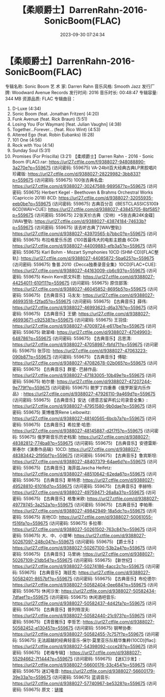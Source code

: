 ﻿---
title: 【柔顺爵士】DarrenRahn-2016-SonicBoom(FLAC)
date: 2023-09-30 07:24:34
categories: 古典音乐、新世纪、纯音雅乐
tags: 纯音雅乐
---
# 【柔顺爵士】DarrenRahn-2016-SonicBoom(FLAC)

专辑名称: Sonic Boom
艺 术 家: Darren Rahn
音乐风格: Smooth Jazz
发行厂牌: Woodward Avenue Records
发行时间: 2016
音乐时长: 00:48:47
专辑容量: 344 MB
资源品质: FLAC
专辑曲目：
01. D-Luxe (4:34)
02. Sonic Boom (feat. Jonathan Fritzen) (4:20)
03. Funk Avenue (feat. Rick Braun) (5:51)
04. Losing You (For Wayman) [feat. Julian Vaughn] (4:38)
05. Together...Forever... (feat. Rico Wint) (4:53)
06. Altered Ego (feat. Robin Eubanks) (6:28)
07. 101 One (4:56)
08. Rock with You (4:14)
09. Sunday Soul (5:31)
10. Promises (For Priscilla) (3:21)
【柔顺爵士】Darren Rahn - 2016 - Sonic Boom (FLAC).rar: https://url27.ctfile.com/f/9388027-948088890-3a270e?p=559675
(访问密码: 559675)
VA-24bit百大经典古典LP黑胶唱片珍藏版: https://url27.ctfile.com/d/9388027-28229982-3bb833?p=559675
(访问密码: 559675)
100张古典名盘: https://url27.ctfile.com/d/9388027-30247588-989567?p=559675
(访问密码: 559675)
Herbert Kegel - Beethoven & Brahms Orchestral Works
(Capriccio 2018) 8CD: https://url27.ctfile.com/d/9388027-32055935-eeb0be?p=559675
(访问密码: 559675)
古典百分百《BESTCLASSICS100》6CD[WAV+CUE]: https://url27.ctfile.com/d/9388027-43845705-8bf585?p=559675
(访问密码: 559675)
22张天价古典（交响）+5张古典24K金碟][WAV整轨: https://url27.ctfile.com/d/9388027-43874184-74633b?p=559675
(访问密码: 559675)
该去听古典了[WAV整轨]: https://url27.ctfile.com/d/9388027-43970565-b7bbc0?p=559675
(访问密码: 559675)
布拉格爱乐乐团《100首最伟大的电影主题曲 6CD》: https://url27.ctfile.com/d/9388027-44009883-efb3a5?p=559675
(访问密码: 559675)
Karl Bohm - Mozart Symphonies 10CD (SHM-CD)[FLAC整轨]: https://url27.ctfile.com/d/9388027-44085872-5ba625?p=559675
(访问密码: 559675)
鲁普.2010《Decca独奏录音全集》10CD[FLAC+CUE]: https://url27.ctfile.com/d/9388027-44163009-cb6c93?p=559675
(访问密码: 559675)
Kevin Kern凯文科恩: https://url27.ctfile.com/d/9388027-44254011-610f11?p=559675
(访问密码: 559675)
原住部落: https://url27.ctfile.com/d/9388027-46045852-8695b5?p=559675
(访问密码: 559675)
【古典音乐】马友友: https://url27.ctfile.com/d/9388027-46993518-f2fad5?p=559675
(访问密码: 559675)
【古典音乐】薛伟: https://url27.ctfile.com/d/9388027-46993623-d6a376?p=559675
(访问密码: 559675)
【古典音乐】王健: https://url27.ctfile.com/d/9388027-46993671-c92538?p=559675
(访问密码: 559675)
王羽佳: https://url27.ctfile.com/d/9388027-47009724-e617be?p=559675
(访问密码: 559675)
歐翠峰: https://url27.ctfile.com/d/9388027-47049903-648786?p=559675
(访问密码: 559675)
【古典音乐】吕思清: https://url27.ctfile.com/d/9388027-47058987-fbfd71?p=559675
(访问密码: 559675)
张莎拉: https://url27.ctfile.com/d/9388027-47063223-090b87?p=559675
(访问密码: 559675)
【古典音乐】傅聪: https://url27.ctfile.com/d/9388027-47082678-02b065?p=559675
(访问密码: 559675)
【古典音乐】群星- 巴赫作品: https://url27.ctfile.com/d/9388027-47183005-10b49e?p=559675
(访问密码: 559675)
帕尔曼: https://url27.ctfile.com/d/9388027-47207244-9e779f?p=559675
(访问密码: 559675)
鲍罗丁四重奏《俄罗斯室内乐作品》: https://url27.ctfile.com/d/9388027-47926110-9a469d?p=559675
(访问密码: 559675)
【古典音乐】安达《德意志留声机公司录音全集》: https://url27.ctfile.com/d/9388027-47951580-9b0dae?p=559675
(访问密码: 559675)
莱博维茨Rene Leibowitz: https://url27.ctfile.com/d/9388027-48140565-6bcb7a?p=559675
(访问密码: 559675)
【古典音乐】希拉里·哈恩: https://url27.ctfile.com/d/9388027-48145887-d2f7f5?p=559675
(访问密码: 559675)
俄罗斯音乐历史档案: https://url27.ctfile.com/d/9388027-48382812-774ba8?p=559675
(访问密码: 559675)
【古典音乐】安德雷斯·斯泰尔《演奏作品辑》10CD: https://url27.ctfile.com/d/9388027-48383442-2f95bf?p=559675
(访问密码: 559675)
【古典音乐】鲁宾斯坦: https://url27.ctfile.com/d/9388027-48407379-64ae6d?p=559675
(访问密码: 559675)
【古典音乐】海菲兹Jascha Heifetz: https://url27.ctfile.com/d/9388027-48510642-62eda6?p=559675
(访问密码: 559675)
【古典音乐】斯特恩: https://url27.ctfile.com/d/9388027-49528810-61016d?p=559675
(访问密码: 559675)
【古典音乐】李赫特: https://url27.ctfile.com/d/9388027-49759471-26a8a3?p=559675
(访问密码: 559675)
【古典音乐】格鲁米欧: https://url27.ctfile.com/d/9388027-49779745-3a252a?p=559675
(访问密码: 559675)
【古典音乐】李帕蒂: https://url27.ctfile.com/d/9388027-49842949-18a5dc?p=559675
(访问密码: 559675)
吉他CD: https://url27.ctfile.com/d/9388027-50061055-f516fa?p=559675
(访问密码: 559675)
多拉蒂: https://url27.ctfile.com/d/9388027-50261502-763c84?p=559675
(访问密码: 559675)
大、中、小提琴: https://url27.ctfile.com/d/9388027-50267097-248c04?p=559675
(访问密码: 559675)
【爵士乐】: https://url27.ctfile.com/d/9388027-50267100-53b2a4?p=559675
(访问密码: 559675)
【古典音乐】马里纳: https://url27.ctfile.com/d/9388027-50267109-21db54?p=559675
(访问密码: 559675)
【新世纪】: https://url27.ctfile.com/d/9388027-50274186-4acc2c?p=559675
(访问密码: 559675)
【古典音乐】海廷克: https://url27.ctfile.com/d/9388027-50582401-8657bf?p=559675
(访问密码: 559675)
【古典音乐】布伦德尔: https://url27.ctfile.com/d/9388027-50582404-0ee684?p=559675
(访问密码: 559675)
休闲沙发: https://url27.ctfile.com/d/9388027-50582434-7dfaef?p=559675
(访问密码: 559675)
休闲酒吧音乐: https://url27.ctfile.com/d/9388027-50582437-4d42fa?p=559675
(访问密码: 559675)
【古典音乐】普列特涅夫: https://url27.ctfile.com/d/9388027-50582440-21c973?p=559675
(访问密码: 559675)
【清音雅乐】李哲艺: https://url27.ctfile.com/d/9388027-50582452-e13045?p=559675
(访问密码: 559675)
钢琴协奏: https://url27.ctfile.com/d/9388027-50582455-7c757f?p=559675
(访问密码: 559675)
无法超越的经典轻音乐-保尔·莫里亚乐队精华集粹(10CD)[flac]: https://url27.ctfile.com/d/9388027-54398092-ccce28?p=559675
(访问密码: 559675)
【老梅专辑】: https://url27.ctfile.com/d/9388027-55294662-7f1444?p=559675
(访问密码: 559675)
【迷幻沙发】: https://url27.ctfile.com/d/9388027-56600176-33c454?p=559675
(访问密码: 559675)
迷幻电音: https://url27.ctfile.com/d/9388027-56600179-39e33a?p=559675
(访问密码: 559675)
蓝调音乐: https://url27.ctfile.com/d/9388027-57740967-be5328?p=559675
(访问密码: 559675)
原文：[链接](https://blog.sina.com.cn/s/blog_1647c7e76010313ki.html)